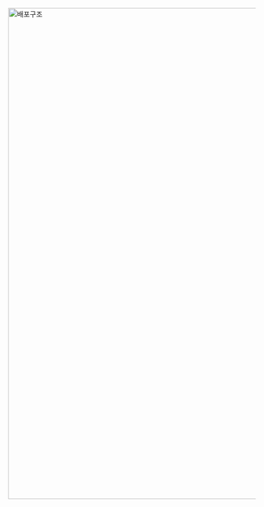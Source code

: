 <img src="https://github.com/projectmiluju/TIL/blob/main/202407/20240709/배포구조_gitAction.PNG" width="1000" alt="배포구조"></img>
